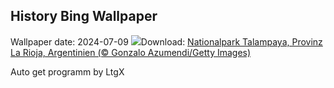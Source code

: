 ## History Bing Wallpaper
Wallpaper date: 2024-07-09
![](https://www.bing.com/th?id=OHR.TalampayaNP_DE-DE3711851813_UHD.jpg&w=1000)Download: [Nationalpark Talampaya, Provinz La Rioja, Argentinien (© Gonzalo Azumendi/Getty Images)](https://www.bing.com/th?id=OHR.TalampayaNP_DE-DE3711851813_UHD.jpg)

Auto get programm by LtgX
